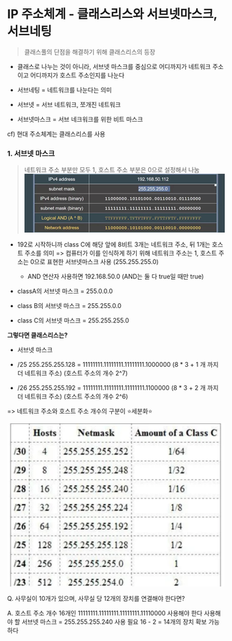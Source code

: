 # IP 주소체계 - 클래스리스와 서브넷마스크, 서브네팅

> 클래스풀의 단점을 해결하기 위해 클래스리스의 등장

- 클래스로 나누는 것이 아니라, 서브넷 마스크를 중심으로 어디까지가 네트워크 주소이고 어디까지가 호스트 주소인지를 나눈다

- 서브네팅 = 네트워크를 나눈다는 의미
- 서브넷 = 서브 네트워크, 쪼개진 네트워크
- 서브넷마스크 = 서브 네크워크를 위한 비트 마스크

cf) 현대 주소체계는 클래스리스를 사용

### 1. 서브넷 마스크

> 네트워크 주소 부분만 모두 1, 호스트 주소 부분은 0으로 설정해서 나눔
> ![Alt text](image.png)

- 192로 시작하니까 class C에 해당 앞에 8비트 3개는 네트워크 주소, 뒤 1개는 호스트 주소를 의미
  => 컴퓨터가 이를 인식하게 하기 위해 네트워크 주소는 1, 호스트 주소는 0으로 표현한 서브넷마스크 사용 (255.255.255.0)

  - AND 연산자 사용하면 192.168.50.0 (AND는 둘 다 true일 때만 true)

- classA의 서브넷 마스크 = 255.0.0.0
- class B의 서브넷 마스크 = 255.255.0.0
- class C의 서브넷 마스크 = 255.255.255.0

**그렇다면 클래스리스는?**

- 서브넷 마스크

- /25
  255.255.255.128 = 11111111.11111111.11111111.1000000
  (8 \* 3 + 1 개 까지 더 네트워크 주소)
  (호스트 주소의 개수 2^7)

- /26
  255.255.255.192 = 11111111.11111111.11111111.1100000
  (8 \* 3 + 2 개 까지 더 네트워크 주소)
  (호스트 주소의 개수 2^6)

=> 네트워크 주소와 호스트 주소 개수의 구분이 ⭐세분화⭐

![Alt text](image-1.png)

Q. 사무실이 10개가 있으며, 사무실 당 12개의 장치를 연결해야 한다면?

A. 호스트 주소 개수 16개인 11111111.11111111.11111111.11110000 사용해야 한다
사용해야 할 서브넷 마스크 = 255.255.255.240 사용 필요
16 - 2 = 14개의 장치 확보 가능하다
